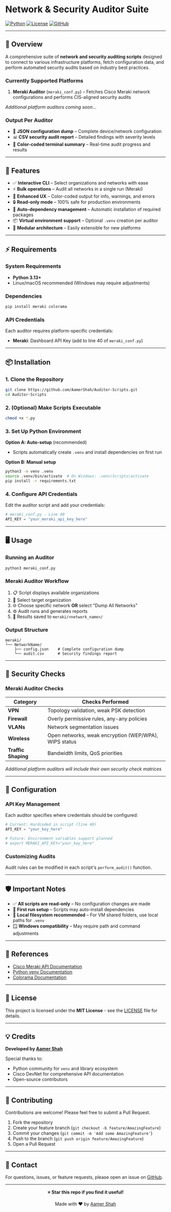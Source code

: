 # Network & Security Auditor Suite

[![Python](https://img.shields.io/badge/python-3.13+-blue.svg)](https://www.python.org/)
[![License](https://img.shields.io/badge/license-MIT-green.svg)](LICENSE)
[![GitHub](https://img.shields.io/badge/github-AamerShah%2FAuditor--Scripts-181717?logo=github)](https://github.com/AamerShah/Auditor-Scripts)

---

## 🚀 Overview

A comprehensive suite of **network and security auditing scripts** designed to connect to various infrastructure platforms, fetch configuration data, and perform automated security audits based on industry best practices.

### Currently Supported Platforms

1. **Meraki Auditor** (`meraki_conf.py`) – Fetches Cisco Meraki network configurations and performs CIS-aligned security audits

*Additional platform auditors coming soon...*

### Output Per Auditor

- 📄 **JSON configuration dump** – Complete device/network configuration
- 📊 **CSV security audit report** – Detailed findings with severity levels
- 🎨 **Color-coded terminal summary** – Real-time audit progress and results

---

## 🎨 Features

- ✅ **Interactive CLI** – Select organizations and networks with ease
- ⚡ **Bulk operations** – Audit all networks in a single run (Meraki)
- 🎨 **Enhanced UX** – Color-coded output for info, warnings, and errors
- 🔒 **Read-only mode** – 100% safe for production environments
- 🔧 **Auto-dependency management** – Automatic installation of required packages
- 📦 **Virtual environment support** – Optional `.venv` creation per auditor
- 🧩 **Modular architecture** – Easily extensible for new platforms

---

## ⚡ Requirements

### System Requirements
- **Python 3.13+**
- Linux/macOS recommended (Windows may require adjustments)

### Dependencies

```bash
pip install meraki colorama
```

### API Credentials

Each auditor requires platform-specific credentials:

- **Meraki**: Dashboard API Key (add to line 40 of `meraki_conf.py`)

---

## 📦 Installation

### 1. Clone the Repository

```bash
git clone https://github.com/AamerShah/Auditor-Scripts.git
cd Auditor-Scripts
```

### 2. (Optional) Make Scripts Executable

```bash
chmod +x *.py
```

### 3. Set Up Python Environment

**Option A: Auto-setup** (recommended)
- Scripts automatically create `.venv` and install dependencies on first run

**Option B: Manual setup**
```bash
python3 -m venv .venv
source .venv/bin/activate  # On Windows: .venv\Scripts\activate
pip install -r requirements.txt
```

### 4. Configure API Credentials

Edit the auditor script and add your credentials:

```python
# meraki_conf.py - Line 40
API_KEY = "your_meraki_api_key_here"
```

---

## 🖥 Usage

### Running an Auditor

```bash
python3 meraki_conf.py
```

### Meraki Auditor Workflow

1. 📋 Script displays available organizations
2. 🏢 Select target organization
3. 🌐 Choose specific network **OR** select "Dump All Networks"
4. ⚙️ Audit runs and generates reports
5. 💾 Results saved to `meraki/<network_name>/`

### Output Structure

```
meraki/
└── NetworkName/
    ├── config.json    # Complete configuration dump
    └── audit.csv      # Security findings report
```

---

## 🎯 Security Checks

### Meraki Auditor Checks

| Category | Checks Performed |
|----------|------------------|
| **VPN** | Topology validation, weak PSK detection |
| **Firewall** | Overly permissive rules, any-any policies |
| **VLANs** | Network segmentation issues |
| **Wireless** | Open networks, weak encryption (WEP/WPA), WIPS status |
| **Traffic Shaping** | Bandwidth limits, QoS priorities |

*Additional platform auditors will include their own security check matrices*

---

## 🔧 Configuration

### API Key Management

Each auditor specifies where credentials should be configured:

```python
# Current: Hardcoded in script (line 40)
API_KEY = "your_key_here"

# Future: Environment variables support planned
# export MERAKI_API_KEY="your_key_here"
```

### Customizing Audits

Audit rules can be modified in each script's `perform_audit()` function.

---

## 🛡 Important Notes

- ✅ **All scripts are read-only** – No configuration changes are made
- 🔄 **First run setup** – Scripts may auto-install dependencies
- 💾 **Local filesystem recommended** – For VM shared folders, use local paths for `.venv`
- 🪟 **Windows compatibility** – May require path and command adjustments

---

## 📖 References

- [Cisco Meraki API Documentation](https://developer.cisco.com/meraki/)
- [Python venv Documentation](https://docs.python.org/3/library/venv.html)
- [Colorama Documentation](https://pypi.org/project/colorama/)

---

## 📜 License

This project is licensed under the **MIT License** - see the [LICENSE](LICENSE) file for details.

---

## 💡 Credits

**Developed by [Aamer Shah](https://github.com/AamerShah)**

Special thanks to:
- Python community for `venv` and library ecosystem
- Cisco DevNet for comprehensive API documentation
- Open-source contributors

---

## 🤝 Contributing

Contributions are welcome! Please feel free to submit a Pull Request.

1. Fork the repository
2. Create your feature branch (`git checkout -b feature/AmazingFeature`)
3. Commit your changes (`git commit -m 'Add some AmazingFeature'`)
4. Push to the branch (`git push origin feature/AmazingFeature`)
5. Open a Pull Request

---

## 📧 Contact

For questions, issues, or feature requests, please open an issue on [GitHub](https://github.com/AamerShah/Auditor-Scripts/issues).

---

<div align="center">
  
**⭐ Star this repo if you find it useful!**

Made with ❤️ by [Aamer Shah](https://github.com/AamerShah)

</div>
